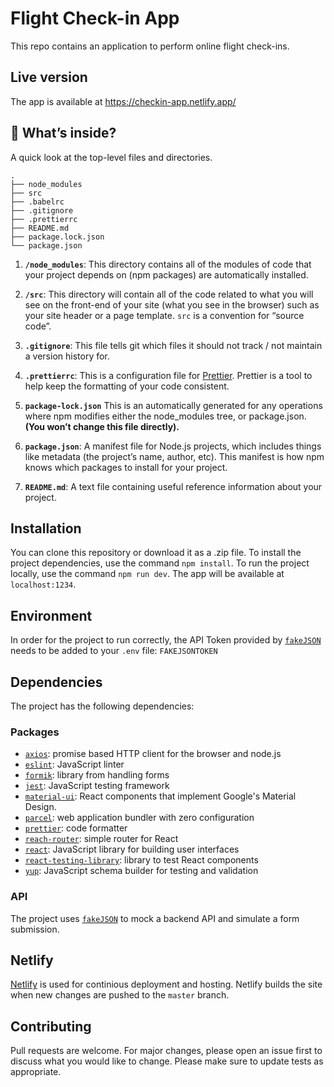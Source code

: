 # Flight Check-in App

This repo contains an application to perform online flight check-ins.

## Live version

The app is available at https://checkin-app.netlify.app/

## 🧐 What’s inside?

A quick look at the top-level files and directories.

<!-- prettier-ignore -->
    .
    ├── node_modules
    ├── src
    ├── .babelrc
    ├── .gitignore
    ├── .prettierrc
    ├── README.md
    ├── package.lock.json
    └── package.json

1.  **`/node_modules`**: This directory contains all of the modules of code that your project depends on (npm packages) are automatically installed.

2.  **`/src`**: This directory will contain all of the code related to what you will see on the front-end of your site (what you see in the browser) such as your site header or a page template. `src` is a convention for “source code”.

3.  **`.gitignore`**: This file tells git which files it should not track / not maintain a version history for.

4.  **`.prettierrc`**: This is a configuration file for [Prettier](https://prettier.io/). Prettier is a tool to help keep the formatting of your code consistent.

5.  **`package-lock.json`** This is an automatically generated for any operations where npm modifies either the node_modules tree, or package.json. **(You won’t change this file directly).**

6.  **`package.json`**: A manifest file for Node.js projects, which includes things like metadata (the project’s name, author, etc). This manifest is how npm knows which packages to install for your project.

7.  **`README.md`**: A text file containing useful reference information about your project.

## Installation

You can clone this repository or download it as a .zip file. To install the project dependencies, use the command `npm install`. To run the project locally, use the command `npm run dev`. The app will be available at `localhost:1234`.

## Environment

In order for the project to run correctly, the API Token provided by [`fakeJSON`](https://fakejson.com/) needs to be added to your `.env` file: `FAKEJSONTOKEN`

## Dependencies

The project has the following dependencies:

### Packages

- [`axios`](https://www.axios.com/): promise based HTTP client for the browser and node.js
- [`eslint`](https://eslint.org/): JavaScript linter
- [`formik`](https://formik.org/): library from handling forms
- [`jest`](https://jestjs.io/): JavaScript testing framework
- [`material-ui`](https://material-ui.com/): React components that implement Google's Material Design.
- [`parcel`](https://parceljs.org/): web application bundler with zero configuration
- [`prettier`](https://prettier.io/): code formatter
- [`reach-router`](https://reach.tech/router/): simple router for React
- [`react`](https://reactjs.org/): JavaScript library for building user interfaces
- [`react-testing-library`](https://testing-library.com/docs/react-testing-library/intro/): library to test React components
- [`yup`](https://github.com/jquense/yup): JavaScript schema builder for testing and validation

### API

The project uses [`fakeJSON`](https://fakejson.com/) to mock a backend API and simulate a form submission.

## Netlify

[Netlify](https://www.netlify.com/) is used for continious deployment and hosting. Netlify builds the site when new changes are pushed to the `master` branch.

## Contributing

Pull requests are welcome. For major changes, please open an issue first to discuss what you would like to change.
Please make sure to update tests as appropriate.
